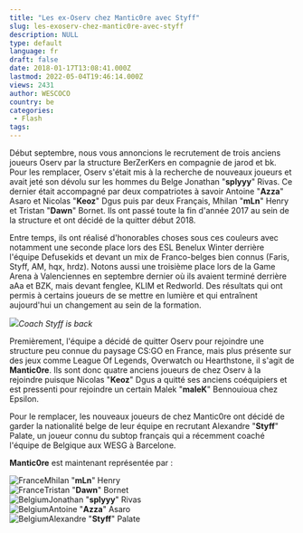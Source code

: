 ```yaml
---
title: "Les ex-Oserv chez Mantic0re avec Styff"
slug: les-exoserv-chez-mantic0re-avec-styff
description: NULL
type: default
language: fr
draft: false
date: 2018-01-17T13:08:41.000Z
lastmod: 2022-05-04T19:46:14.000Z
views: 2431
author: WESCOCO
country: be
categories:
 - Flash
tags:
---
```

Début septembre, nous vous annoncions le recrutement de trois anciens joueurs Oserv par la structure BerZerKers en compagnie de jarod et bk. Pour les remplacer, Oserv s'était mis à la recherche de nouveaux joueurs et avait jeté son dévolu sur les hommes du Belge Jonathan "**splyyy**" Rivas. Ce dernier était accompagné par deux compatriotes à savoir Antoine "**Azza**" Asaro et Nicolas "**Keoz**" Dgus puis par deux Français, Mhilan "**mLn**" Henry et Tristan "**Dawn**" Bornet. Ils ont passé toute la fin d'année 2017 au sein de la structure et ont décidé de la quitter début 2018\. 

Entre temps, ils ont réalisé d'honorables choses sous ces couleurs avec notamment une seconde place lors des ESL Benelux Winter derrière l'équipe Defusekids et devant un mix de Franco-belges bien connus (Faris, Styff, AM, hqx, hrdz). Notons aussi une troisième place lors de la Game Arena à Valenciennes en septembre dernier où ils avaient terminé derrière aAa et BZK, mais devant fenglee, KLIM et Redworld. Des résultats qui ont permis à certains joueurs de se mettre en lumière et qui entraînent aujourd'hui un changement au sein de la formation.

![](https://flickshot-ue.s3.eu-west-2.amazonaws.com/flickshot/article/5a5f26a62818c/images/u1IqhL2qIKvGL5tbYSZnLLOU5AiSjTgLizhTNszK.jpeg)_Coach Styff is back_

Premièrement, l'équipe a décidé de quitter Oserv pour rejoindre une structure peu connue du paysage CS:GO en France, mais plus présente sur des jeux comme League Of Legends, Overwatch ou Hearthstone, il s'agit de **Mantic0re**. Ils sont donc quatre anciens joueurs de chez Oserv à la rejoindre puisque Nicolas "**Keoz**" Dgus a quitté ses anciens coéquipiers et est pressenti pour rejoindre un certain Malek "**maleK**" Bennouioua chez Epsilon. 

Pour le remplacer, les nouveaux joueurs de chez Mantic0re ont décidé de garder la nationalité belge de leur équipe en recrutant Alexandre "**Styff**" Palate, un joueur connu du subtop français qui a récemment coaché l'équipe de Belgique aux WESG à Barcelone. 

**Mantic0re** est maintenant représentée par :

![France](/images/countries/fr.svg)⁠Mhilan "**mLn**" Henry  
![France](/images/countries/fr.svg)⁠Tristan "**Dawn**" Bornet  
![Belgium](/images/countries/be.svg)⁠Jonathan "**splyyy**" Rivas  
![Belgium](/images/countries/be.svg)⁠Antoine "**Azza**" Asaro  
![Belgium](/images/countries/be.svg)⁠Alexandre "**Styff**" Palate

